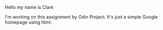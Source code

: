 Hello my name is Clark

I'm working on this assignment by Odin Project. It's just a simple Google
homepage using html. 
